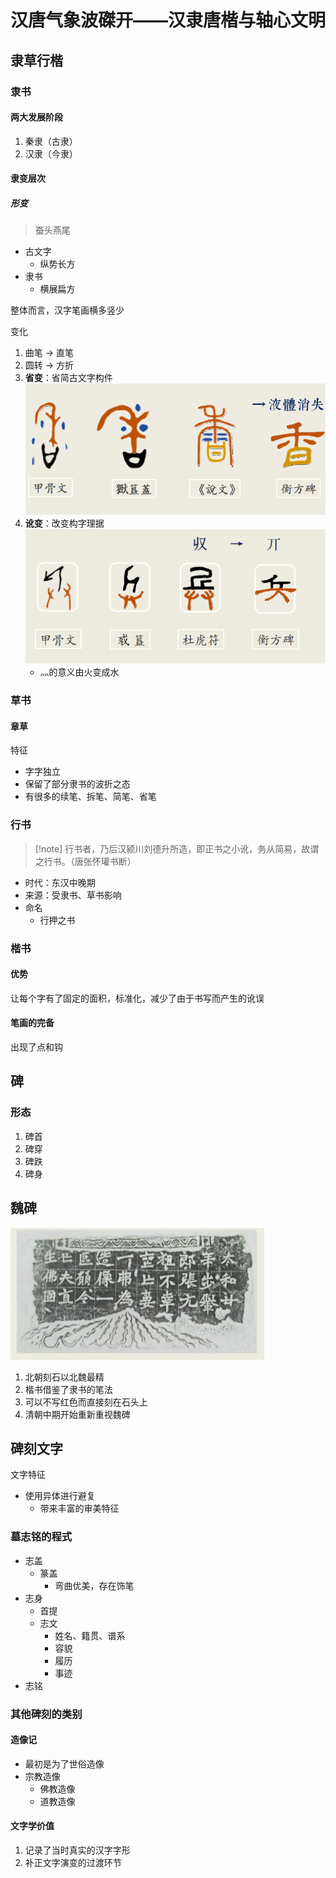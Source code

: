 # 汉唐气象波磔开——汉隶唐楷与轴心文明

## 隶草行楷

### 隶书

#### 两大发展阶段

1. 秦隶（古隶）
2. 汉隶（今隶）

#### 隶变层次

##### 形变

>蚕头燕尾

- 古文字
  - 纵势长方
- 隶书
  - 横展扁方

整体而言，汉字笔画横多竖少

变化

1. 曲笔 -> 直笔
2. 圆转 -> 方折
3. **省变**：省简古文字构件
   ![省变](https://raw.githubusercontent.com/dcldyhb/Freshman-Notes-Image-Host/main/202504171814651.png)
4. **讹变**：改变构字理据
   ![讹变](https://raw.githubusercontent.com/dcldyhb/Freshman-Notes-Image-Host/main/202504171815241.png)
   - &#x706C;的意义由火变成水

### 草书

#### 章草

特征

- 字字独立
- 保留了部分隶书的波折之态
- 有很多的续笔、拆笔、简笔、省笔

### 行书

>[!note] 行书者，乃后汉颍川刘德升所造，即正书之小讹，务从简易，故谓之行书。（唐张怀瓘书断）

- 时代：东汉中晚期
- 来源：受隶书、草书影响
- 命名
  - 行押之书

### 楷书

#### 优势

让每个字有了固定的面积，标准化，减少了由于书写而产生的讹误

#### 笔画的完备

出现了点和钩

## 碑

### 形态

1. 碑首
2. 碑穿
3. 碑跌
4. 碑身

## 魏碑

![魏碑](https://raw.githubusercontent.com/dcldyhb/Freshman-Notes-Image-Host/main/202504171840564.png)

1. 北朝刻石以北魏最精
2. 楷书借鉴了隶书的笔法
3. 可以不写红色而直接刻在石头上
4. 清朝中期开始重新重视魏碑

## 碑刻文字

文字特征

- 使用异体进行避复
  - 带来丰富的审美特征

### 墓志铭的程式

- 志盖
  - 篆盖
    - 弯曲优美，存在饰笔
- 志身
  - 首提
  - 志文
    - 姓名、籍贯、谱系
    - 容貌
    - 履历
    - 事迹
- 志铭

### 其他碑刻的类别

#### 造像记

- 最初是为了世俗造像
- 宗教造像
  - 佛教造像
  - 道教造像

#### 文字学价值

1. 记录了当时真实的汉字字形
2. 补正文字演变的过渡环节
